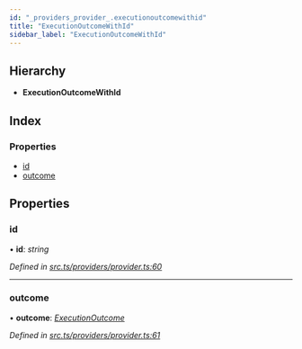 ```yaml
---
id: "_providers_provider_.executionoutcomewithid"
title: "ExecutionOutcomeWithId"
sidebar_label: "ExecutionOutcomeWithId"
---
```


## Hierarchy

* **ExecutionOutcomeWithId**

## Index

### Properties

* [id](_providers_provider_.executionoutcomewithid.md#id)
* [outcome](_providers_provider_.executionoutcomewithid.md#outcome)

## Properties

###  id

• **id**: *string*

*Defined in [src.ts/providers/provider.ts:60](https://github.com/nearprotocol/nearlib/blob/bf1ce09/src.ts/providers/provider.ts#L60)*

___

###  outcome

• **outcome**: *[ExecutionOutcome](_providers_provider_.executionoutcome.md)*

*Defined in [src.ts/providers/provider.ts:61](https://github.com/nearprotocol/nearlib/blob/bf1ce09/src.ts/providers/provider.ts#L61)*
